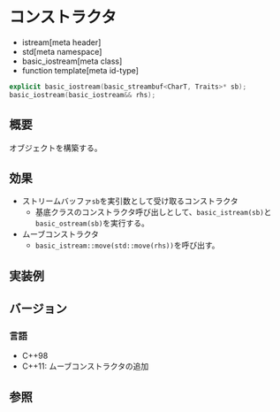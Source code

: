 # コンストラクタ
* istream[meta header]
* std[meta namespace]
* basic_iostream[meta class]
* function template[meta id-type]

```cpp
explicit basic_iostream(basic_streambuf<CharT, Traits>* sb);
basic_iostream(basic_iostream&& rhs);
```

## 概要
オブジェクトを構築する。

## 効果
- ストリームバッファ`sb`を実引数として受け取るコンストラクタ
    - 基底クラスのコンストラクタ呼び出しとして、`basic_istream(sb)`と`basic_ostream(sb)`を実行する。
- ムーブコンストラクタ
    - `basic_istream::move(std::move(rhs))`を呼び出す。

## 実装例

## バージョン
### 言語
- C++98
- C++11: ムーブコンストラクタの追加

## 参照
